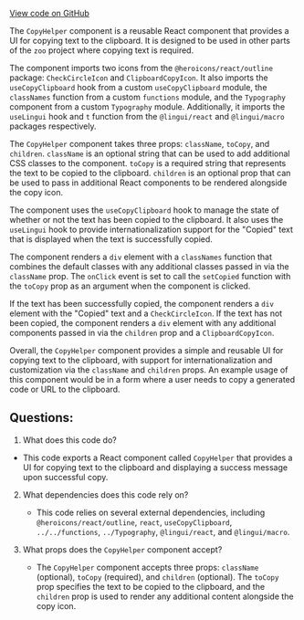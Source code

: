 [View code on GitHub](zoo-labs/zoo/blob/master/core/src/components/AccountDetails/Copy.tsx)

The `CopyHelper` component is a reusable React component that provides a UI for copying text to the clipboard. It is designed to be used in other parts of the `zoo` project where copying text is required. 

The component imports two icons from the `@heroicons/react/outline` package: `CheckCircleIcon` and `ClipboardCopyIcon`. It also imports the `useCopyClipboard` hook from a custom `useCopyClipboard` module, the `classNames` function from a custom `functions` module, and the `Typography` component from a custom `Typography` module. Additionally, it imports the `useLingui` hook and `t` function from the `@lingui/react` and `@lingui/macro` packages respectively.

The `CopyHelper` component takes three props: `className`, `toCopy`, and `children`. `className` is an optional string that can be used to add additional CSS classes to the component. `toCopy` is a required string that represents the text to be copied to the clipboard. `children` is an optional prop that can be used to pass in additional React components to be rendered alongside the copy icon.

The component uses the `useCopyClipboard` hook to manage the state of whether or not the text has been copied to the clipboard. It also uses the `useLingui` hook to provide internationalization support for the "Copied" text that is displayed when the text is successfully copied.

The component renders a `div` element with a `classNames` function that combines the default classes with any additional classes passed in via the `className` prop. The `onClick` event is set to call the `setCopied` function with the `toCopy` prop as an argument when the component is clicked.

If the text has been successfully copied, the component renders a `div` element with the "Copied" text and a `CheckCircleIcon`. If the text has not been copied, the component renders a `div` element with any additional components passed in via the `children` prop and a `ClipboardCopyIcon`.

Overall, the `CopyHelper` component provides a simple and reusable UI for copying text to the clipboard, with support for internationalization and customization via the `className` and `children` props. An example usage of this component would be in a form where a user needs to copy a generated code or URL to the clipboard.
## Questions: 
 1. What does this code do?
   - This code exports a React component called `CopyHelper` that provides a UI for copying text to the clipboard and displaying a success message upon successful copy.

2. What dependencies does this code rely on?
   - This code relies on several external dependencies, including `@heroicons/react/outline`, `react`, `useCopyClipboard`, `../../functions`, `../Typography`, `@lingui/react`, and `@lingui/macro`.

3. What props does the `CopyHelper` component accept?
   - The `CopyHelper` component accepts three props: `className` (optional), `toCopy` (required), and `children` (optional). The `toCopy` prop specifies the text to be copied to the clipboard, and the `children` prop is used to render any additional content alongside the copy icon.